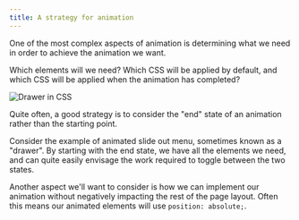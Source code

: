 ```yaml
---
title: A strategy for animation
---
```


<div class="panels">
<div>

One of the most complex aspects of animation is determining what we need in order to achieve the animation we want.

Which elements will we need? Which CSS will be applied by default, and which CSS will be applied when the animation has completed?

![Drawer in CSS](../css-drawer.jpeg)

</div>
<div>

Quite often, a good strategy is to consider the "end" state of an animation rather than the starting point.

Consider the example of animated slide out menu, sometimes known as a "drawer". By starting with the end state, we have all the elements we need, and can quite easily envisage the work required to toggle between the two states.

Another aspect we'll want to consider is how we can implement our animation without negatively impacting the rest of the page layout. Often this means our animated elements will use `position: absolute;`. 

</div>
</div>